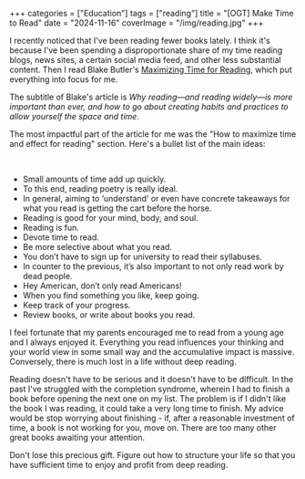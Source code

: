+++
categories = ["Education"]
tags = ["reading"]
title = "[OGT] Make Time to Read"
date = "2024-11-16"
coverImage = "/img/reading.jpg"
+++

I recently noticed that I've been reading fewer books lately. I think it's because I've been spending a disproportionate share of my time reading blogs, news sites, a certain social media feed, and other less substantial content. Then I read Blake Butler's <a target="_blank" href="https://blakebutler.substack.com/p/maximizing-time-for-reading?ref=thebrowser.com">Maximizing Time for Reading</a>, which put everything into focus for me.

<!--more-->

The subtitle of Blake's article is *Why reading—and reading widely—is more important than ever, and how to go about creating habits and practices to allow yourself the space and time*.

The most impactful part of the article for me was the "How to maximize time and effect for reading" section. Here's a bullet list of the main ideas:

<br>

- Small amounts of time add up quickly.
- To this end, reading poetry is really ideal.
- In general, aiming to ‘understand’ or even have concrete takeaways for what you read is getting the cart before the horse.
- Reading is good for your mind, body, and soul.
- Reading is fun.
- Devote time to read.
- Be more selective about what you read.
- You don’t have to sign up for university to read their syllabuses.
- In counter to the previous, it’s also important to not only read work by dead people. 
- Hey American, don’t only read Americans!
- When you find something you like, keep going.
- Keep track of your progress.
- Review books, or write about books you read.

I feel fortunate that my parents encouraged me to read from a young age and I always enjoyed it. Everything you read influences your thinking and your world view in some small way and the accumulative impact is massive. Conversely, there is much lost in a life without deep reading.

Reading doesn't have to be serious and it doesn't have to be difficult. In the past I've struggled with the completion syndrome, wherein I had to finish a book before opening the next one on my list. The problem is if I didn't like the book I was reading, it could take a very long time to finish. My advice would be stop worrying about finishing - if, after a reasonable investment of time, a book is not working for you, move on. There are too many other great books awaiting your attention.

Don't lose this precious gift. Figure out how to structure your life so that you have sufficient time to enjoy and profit from deep reading.
